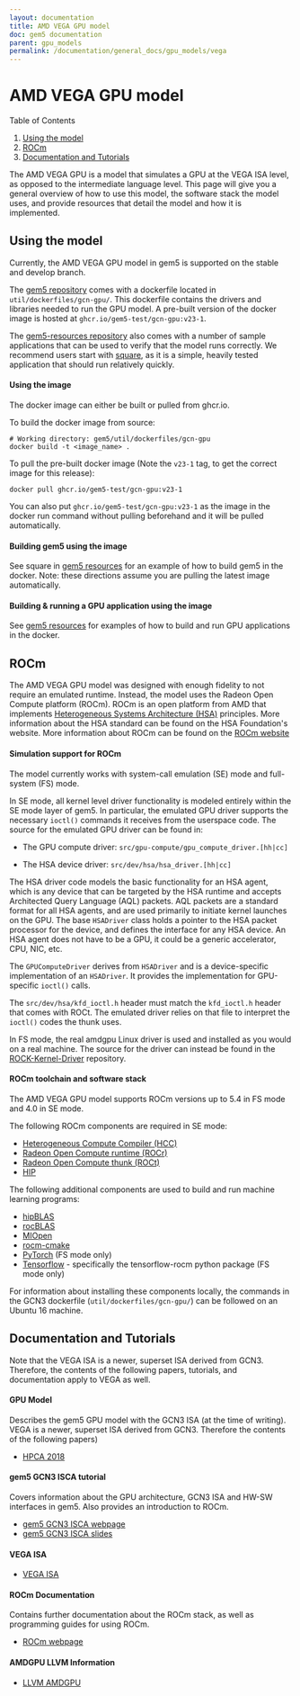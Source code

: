 ```yaml
---
layout: documentation
title: AMD VEGA GPU model
doc: gem5 documentation
parent: gpu_models
permalink: /documentation/general_docs/gpu_models/vega
---
```


# **AMD VEGA GPU model**

Table of Contents

1. [Using the model](#Using-the-model)
2. [ROCm](#ROCm)
3. [Documentation and Tutorials](#Documentation-and-Tutorials)

The AMD VEGA GPU is a model that simulates a GPU at the VEGA ISA level, as opposed to the intermediate language level. This page will give you a general overview of how to use this model, the software stack the model uses, and provide resources that detail the model and how it is implemented.

## **Using the model**

Currently, the AMD VEGA GPU model in gem5 is supported on the stable and develop branch.

The [gem5 repository](https://github.com/gem5/gem5) comes with a dockerfile located in `util/dockerfiles/gcn-gpu/`. This dockerfile contains the drivers and libraries needed to run the GPU model. A pre-built version of the docker image is hosted at `ghcr.io/gem5-test/gcn-gpu:v23-1`.

The [gem5-resources repository](https://github.com/gem5/gem5-resources/) also comes with a number of sample applications that can be used to verify that the model runs correctly.  We recommend users start with [square](https://resources.gem5.org/resources/square), as it is a simple, heavily tested application that should run relatively quickly.

#### Using the image
The docker image can either be built or pulled from ghcr.io.

To build the docker image from source:
```
# Working directory: gem5/util/dockerfiles/gcn-gpu
docker build -t <image_name> .
```

To pull the pre-built docker image (Note the `v23-1` tag, to get the correct
image for this release):
```
docker pull ghcr.io/gem5-test/gcn-gpu:v23-1
```
You can also put `ghcr.io/gem5-test/gcn-gpu:v23-1` as the image in the docker run command without pulling beforehand and it will be pulled automatically.

#### Building gem5 using the image
See square in [gem5 resources](https://github.com/gem5/gem5-resources/tree/stable/src/gpu/square/) for an example of how to build gem5 in the docker.  Note: these directions assume you are pulling the latest image automatically.

#### Building & running a GPU application using the image
See [gem5 resources](https://github.com/gem5/gem5-resources/tree/stable/src/gpu/) for examples of how to build and run GPU applications in the docker.

## **ROCm**

The AMD VEGA GPU model was designed with enough fidelity to not require an emulated runtime. Instead, the model uses the Radeon Open Compute platform (ROCm). ROCm is an open platform from AMD that implements [Heterogeneous Systems Architecture (HSA)](http://www.hsafoundation.com/) principles. More information about the HSA standard can be found on the HSA Foundation's website. More information about ROCm can be found on the [ROCm website](https://rocmdocs.amd.com/en/latest/)

#### Simulation support for ROCm
The model currently works with system-call emulation (SE) mode and full-system (FS) mode.

In SE mode, all kernel level driver functionality is modeled entirely within the SE mode layer of gem5. In particular, the emulated GPU driver supports the necessary `ioctl()` commands it receives from the userspace code. The source for the emulated GPU driver can be found in:

* The GPU compute driver: `src/gpu-compute/gpu_compute_driver.[hh|cc]`

* The HSA device driver: `src/dev/hsa/hsa_driver.[hh|cc]`

The HSA driver code models the basic functionality for an HSA agent, which is any device that can be targeted by the HSA runtime and accepts Architected Query Language (AQL) packets. AQL packets are a standard format for all HSA agents, and are used primarily to initiate kernel launches on the GPU. The base `HSADriver` class holds a pointer to the HSA packet processor for the device, and defines the interface for any HSA device. An HSA agent does not have to be a GPU, it could be a generic accelerator, CPU, NIC, etc.

The `GPUComputeDriver` derives from `HSADriver` and is a device-specific implementation of an `HSADriver`. It provides the implementation for GPU-specific `ioctl()` calls.

The `src/dev/hsa/kfd_ioctl.h` header must match the `kfd_ioctl.h` header that comes with ROCt. The emulated driver relies on that file to interpret the `ioctl()` codes the thunk uses.

In FS mode, the real amdgpu Linux driver is used and installed as you would on a real machine. The source for the driver can instead be found in the [ROCK-Kernel-Driver](https://github.com/RadeonOpenCompute/ROCK-Kernel-Driver) repository.

#### ROCm toolchain and software stack
The AMD VEGA GPU model supports ROCm versions up to 5.4 in FS mode and 4.0 in SE mode.

The following ROCm components are required in SE mode:
* [Heterogeneous Compute Compiler (HCC)](https://github.com/RadeonOpenCompute/hcc)
* [Radeon Open Compute runtime (ROCr)](https://github.com/RadeonOpenCompute/ROCR-Runtime)
* [Radeon Open Compute thunk (ROCt)](https://github.com/RadeonOpenCompute/ROCT-Thunk-Interface)
* [HIP](https://github.com/ROCm-Developer-Tools/HIP)

The following additional components are used to build and run machine learning programs:
* [hipBLAS](https://github.com/ROCmSoftwarePlatform/hipBLAS/)
* [rocBLAS](https://github.com/ROCmSoftwarePlatform/rocBLAS/)
* [MIOpen](https://github.com/ROCmSoftwarePlatform/MIOpen/)
* [rocm-cmake](https://github.com/RadeonOpenCompute/rocm-cmake/)
* [PyTorch](https://pytorch.org/) (FS mode only)
* [Tensorflow](https://www.tensorflow.org/) - specifically the tensorflow-rocm python package (FS mode only)

For information about installing these components locally, the commands in the GCN3 dockerfile (`util/dockerfiles/gcn-gpu/`) can be followed on an Ubuntu 16 machine.

## **Documentation and Tutorials**

Note that the VEGA ISA is a newer, superset ISA derived from GCN3. Therefore, the contents of the following papers, tutorials, and documentation apply to VEGA as well.

#### GPU Model
Describes the gem5 GPU model with the GCN3 ISA (at the time of writing). VEGA is a newer, superset ISA derived from GCN3. Therefore the contents of the following papers)
* [HPCA 2018](https://ieeexplore.ieee.org/document/8327041)

#### gem5 GCN3 ISCA tutorial
Covers information about the GPU architecture, GCN3 ISA and HW-SW interfaces in gem5. Also provides an introduction to ROCm.
* [gem5 GCN3 ISCA webpage](http://www.gem5.org/events/isca-2018)
* [gem5 GCN3 ISCA slides](http://old.gem5.org/wiki/images/1/19/AMD_gem5_APU_simulator_isca_2018_gem5_wiki.pdf)

#### VEGA ISA
* [VEGA ISA](https://gpuopen.com/documentation/amd-isa-documentation/)

#### ROCm Documentation
Contains further documentation about the ROCm stack, as well as programming guides for using ROCm.
* [ROCm webpage](https://rocmdocs.amd.com/en/latest/)

#### AMDGPU LLVM Information
* [LLVM AMDGPU](https://llvm.org/docs/AMDGPUUsage.html)
